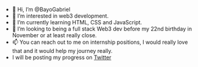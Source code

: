 - 👋 Hi, I’m @BayoGabriel
- 👀 I’m interested in   web3 development.
- 🌱 I’m currently learning HTML, CSS and JavaScript.
- 💞️ I’m looking to being a full stack Web3 dev before my 22nd birthday in November or at least really close. 
- 📫 You can reach out to me on internship positions, I would really love that and it would help my journey really.
- I will be posting my progress on <a href="https://twitter.com/bayogabr?t=PrWNbLh8kyTWqS8X5NLOlw&s=08">Twitter </a>

<!---
BayoGabriel/BayoGabriel is a ✨ special ✨ repository because its `README.md` (this file) appears on your GitHub profile.
You can click the Preview link to take a look at your changes.
--->
